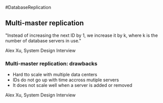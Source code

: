 #DatabaseReplication 

## Multi-master replication

"Instead of increasing the next ID by 1, we increase it by k, where k is the number of database servers in use."

Alex Xu, System Design Interview

### Multi-master replication: drawbacks

- Hard tto scale with multiple data centers
- IDs do not go up with time accross mutiple servers
- It does not scale well when a server is added or removed

Alex Xu, System Design Interview
